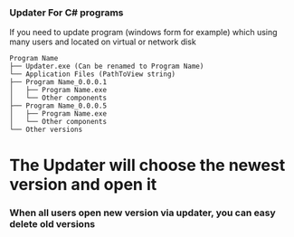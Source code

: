 ### Updater For C# programs

If you need to update program (windows form for example) which using many users and located on virtual or network disk

    Program Name  
    ├── Updater.exe (Can be renamed to Program Name)
    └── Application Files (PathToView string)
    ├── Program Name_0.0.0.1
    │   ├── Program Name.exe
    │   └── Other components
    ├── Program Name_0.0.0.5 
    │   ├── Program Name.exe
    │   └── Other components
    └── Other versions
    
# The Updater will choose the newest version and open it 

### When all users open new version via updater, you can easy delete old versions 

